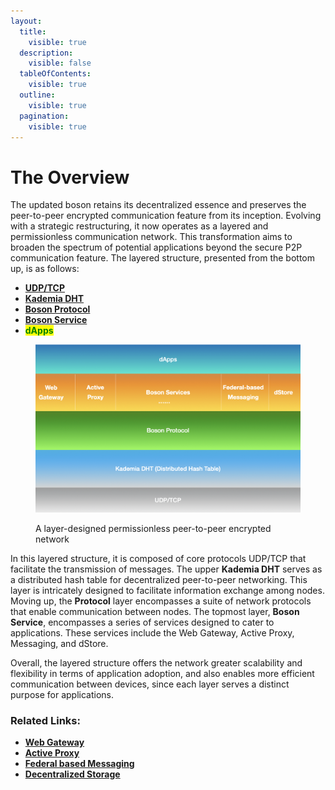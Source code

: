 ```yaml
---
layout:
  title:
    visible: true
  description:
    visible: false
  tableOfContents:
    visible: true
  outline:
    visible: true
  pagination:
    visible: true
---
```


# The Overview

The updated boson retains its decentralized essence and preserves the peer-to-peer encrypted communication feature from its inception. Evolving with a strategic restructuring, it now operates as a layered and permissionless communication network. This transformation aims to broaden the spectrum of potential applications beyond the secure P2P communication feature. The layered structure, presented from the bottom up, is as follows:

* [**UDP/TCP**](https://en.wikipedia.org/wiki/Internet\_protocol\_suite)
* [**Kademia DHT**](kademlia-dht.md)
* [**Boson Protocol**](boson-protocol/)
* [**Boson Service**](boson-services/)
* <mark style="color:green;">**dApps**</mark>

<figure><img src="../.gitbook/assets/boson-layered-structure.png" alt="A layer-designed peer-to-peer encrypted communication network" width="563"><figcaption><p>A layer-designed permissionless peer-to-peer encrypted network</p></figcaption></figure>

In this layered structure, it is composed of core protocols UDP/TCP that facilitate the transmission of messages. The upper **Kademia DHT** serves as a distributed hash table for decentralized peer-to-peer networking. This layer is intricately designed to facilitate information exchange among nodes. Moving up, the **Protocol** layer encompasses a suite of network protocols that enable communication between nodes. The topmost layer, **Boson Service**, encompasses a series of services designed to cater to applications. These services include the Web Gateway, Active Proxy, Messaging, and dStore.

Overall, the layered structure offers the network greater scalability and flexibility in terms of application adoption, and also enables more efficient communication between devices, since each layer serves a distinct purpose for applications.

### Related Links:

* [**Web Gateway**](boson-services/web-gateway.md)
* [**Active Proxy**](boson-services/active-proxy.md)
* [**Federal based Messaging**](boson-services/messaging-service.md)
* [**Decentralized Storage**](boson-services/dstore-service.md)
